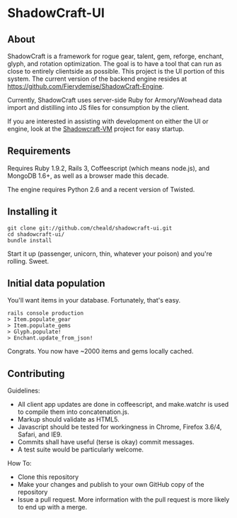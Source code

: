 # ShadowCraft-UI

## About

ShadowCraft is a framework for rogue gear, talent, gem, reforge, enchant, glyph, and rotation optimization. The goal is to have a tool that can run as close to entirely clientside as possible.  This project is the UI portion of this system.  The current version of the backend engine resides at https://github.com/Fierydemise/ShadowCraft-Engine.

Currently, ShadowCraft uses server-side Ruby for Armory/Wowhead data import and distilling into JS files for consumption by the client.

If you are interested in assisting with development on either the UI or engine, look at the [Shadowcraft-VM](https://github.com/timwoj/shadowcraft-vm) project for easy startup.

## Requirements

Requires Ruby 1.9.2, Rails 3, Coffeescript (which means node.js), and MongoDB 1.6+, as well as a browser made this decade.

The engine requires Python 2.6 and a recent version of Twisted.

## Installing it

    git clone git://github.com/cheald/shadowcraft-ui.git
    cd shadowcraft-ui/
    bundle install

Start it up (passenger, unicorn, thin, whatever your poison) and you're rolling. Sweet.

## Initial data population

You'll want items in your database. Fortunately, that's easy.

    rails console production
    > Item.populate_gear
    > Item.populate_gems
    > Glyph.populate!
    > Enchant.update_from_json!

Congrats. You now have ~2000 items and gems locally cached.

## Contributing

Guidelines:

* All client app updates are done in coffeescript, and make.watchr is used to compile them into concatenation.js.
* Markup should validate as HTML5.
* Javascript should be tested for workingness in Chrome, Firefox 3.6/4, Safari, and IE9.
* Commits shall have useful (terse is okay) commit messages.
* A test suite would be particularly welcome.

How To:

* Clone this repository
* Make your changes and publish to your own GitHub copy of the repository
* Issue a pull request. More information with the pull request is more likely to end up with a merge.
